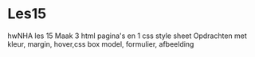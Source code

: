 # Les15
hwNHA les 15
Maak 3 html pagina's en 1 css style sheet
Opdrachten met kleur, margin, hover,css box model, formulier, afbeelding
